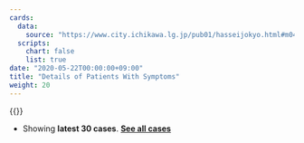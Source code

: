 ```yaml
---
cards:
  data:
    source: "https://www.city.ichikawa.lg.jp/pub01/hasseijokyo.html#m04"
  scripts:
    chart: false
    list: true
date: "2020-05-22T00:00:00+09:00"
title: "Details of Patients With Symptoms"
weight: 20
---
```


{{<table src="details_of_patients_with_symptoms" len="30">}}

- Showing **latest 30 cases**. **[See all cases](./cards/details-of-patients-with-symptoms/)**
